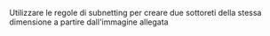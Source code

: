Utilizzare le regole di subnetting per creare due sottoreti della stessa dimensione a partire dall'immagine allegata
